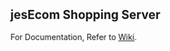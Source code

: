 ## jesEcom Shopping Server

For Documentation, Refer to [Wiki](https://github.com/Viveckh/jesEcom/wiki).